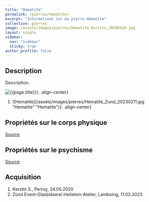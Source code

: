 ```yaml
---
title: "Hematite"
permalink: /pierres/hematite/
excerpt: "Informations sur ma pierre Hematite"
collection: pierres
image: /assets/images/pierres/Hematite_Kerstin_20200524.jpg
layout: single
sidebar:
  nav: "sidebar"
  sticky: true
author_profile: false
---
```


## Description
Description.

![{{page.title}}]({{page.image}} "Hematite"){: .align-center}
1. ![Hematite](/assets/images/pierres/Hematite_Zund_20230211.jpg "Hematite" "Hematite"){: .align-center}


## Propriétés sur le corps physique


[Source](https://)


## Propriétés sur le psychisme


[Source](https://)

## Acquisition
1. Kerstin S., Perroy, 24.05.2020
1. Zünd Event-Glasbläserei Heilstein-Atelier, Lamboing, 11.02.2023
